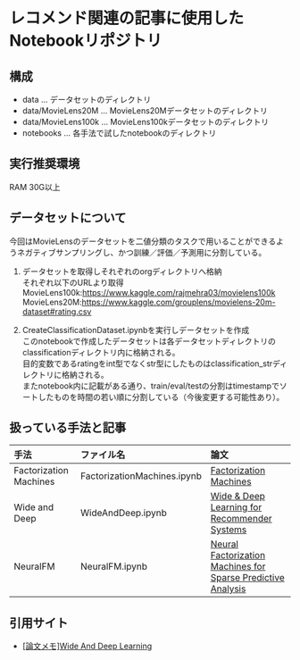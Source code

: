 # レコメンド関連の記事に使用したNotebookリポジトリ

## 構成

- data ... データセットのディレクトリ
- data/MovieLens20M ... MovieLens20Mデータセットのディレクトリ
- data/MovieLens100k ... MovieLens100kデータセットのディレクトリ
- notebooks ... 各手法で試したnotebookのディレクトリ

## 実行推奨環境
RAM 30G以上

## データセットについて

今回はMovieLensのデータセットを二値分類のタスクで用いることができるようネガティブサンプリングし、かつ訓練／評価／予測用に分割している。   


1. データセットを取得しそれぞれのorgディレクトリへ格納   
それぞれ以下のURLより取得   
MovieLens100k:https://www.kaggle.com/rajmehra03/movielens100k
MovieLens20M:https://www.kaggle.com/grouplens/movielens-20m-dataset#rating.csv     


2. CreateClassificationDataset.ipynbを実行しデータセットを作成   
このnotebookで作成したデータセットは各データセットディレクトリのclassificationディレクトリ内に格納される。    
目的変数であるratingをint型でなくstr型にしたものはclassification_strディレクトリに格納される。   
またnotebook内に記載がある通り、train/eval/testの分割はtimestampでソートしたものを時間の若い順に分割している（今後変更する可能性あり）。


## 扱っている手法と記事

|手法|ファイル名|論文|
|:--|:--|:--|
|Factorization Machines|FactorizationMachines.ipynb|[Factorization Machines](https://www.csie.ntu.edu.tw/~b97053/paper/Rendle2010FM.pdf)|
|Wide and Deep|WideAndDeep.ipynb|[Wide & Deep Learning for Recommender Systems](https://arxiv.org/pdf/1606.07792.pdf)|
|NeuralFM|NeuralFM.ipynb|[Neural Factorization Machines for Sparse Predictive Analysis](https://arxiv.org/pdf/1708.05027.pdf)|


## 引用サイト
 - [[論文メモ]Wide And Deep Learning](https://qiita.com/michi_wkwk/items/fc99dbdd7bdf4bf2c003#%E5%AE%9F%E8%A3%85)
